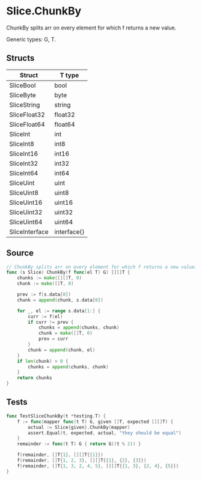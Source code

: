 # Slice.ChunkBy

ChunkBy splits arr on every element for which f returns a new value.

Generic types: G, T.

## Structs

| Struct | T type |
| ------ | ------ |
| SliceBool | bool |
| SliceByte | byte |
| SliceString | string |
| SliceFloat32 | float32 |
| SliceFloat64 | float64 |
| SliceInt | int |
| SliceInt8 | int8 |
| SliceInt16 | int16 |
| SliceInt32 | int32 |
| SliceInt64 | int64 |
| SliceUint | uint |
| SliceUint8 | uint8 |
| SliceUint16 | uint16 |
| SliceUint32 | uint32 |
| SliceUint64 | uint64 |
| SliceInterface | interface{} |


## Source

```go
// ChunkBy splits arr on every element for which f returns a new value.
func (s Slice) ChunkBy(f func(el T) G) [][]T {
	chunks := make([][]T, 0)
	chunk := make([]T, 0)

	prev := f(s.data[0])
	chunk = append(chunk, s.data[0])

	for _, el := range s.data[1:] {
		curr := f(el)
		if curr != prev {
			chunks = append(chunks, chunk)
			chunk = make([]T, 0)
			prev = curr
		}
		chunk = append(chunk, el)
	}
	if len(chunk) > 0 {
		chunks = append(chunks, chunk)
	}
	return chunks
}
```

## Tests

```go
func TestSliceChunkBy(t *testing.T) {
	f := func(mapper func(t T) G, given []T, expected [][]T) {
		actual := Slice{given}.ChunkBy(mapper)
		assert.Equal(t, expected, actual, "they should be equal")
	}
	remainder := func(t T) G { return G((t % 2)) }

	f(remainder, []T{1}, [][]T{{1}})
	f(remainder, []T{1, 2, 3}, [][]T{{1}, {2}, {3}})
	f(remainder, []T{1, 3, 2, 4, 5}, [][]T{{1, 3}, {2, 4}, {5}})
}
```